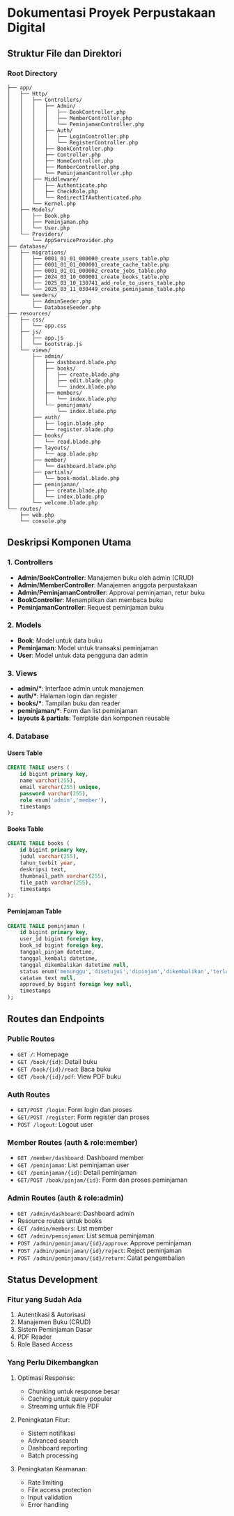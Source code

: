 # Dokumentasi Proyek Perpustakaan Digital

## Struktur File dan Direktori

### Root Directory

```
├── app/
│   ├── Http/
│   │   ├── Controllers/
│   │   │   ├── Admin/
│   │   │   │   ├── BookController.php
│   │   │   │   ├── MemberController.php
│   │   │   │   └── PeminjamanController.php
│   │   │   ├── Auth/
│   │   │   │   ├── LoginController.php
│   │   │   │   └── RegisterController.php
│   │   │   ├── BookController.php
│   │   │   ├── Controller.php
│   │   │   ├── HomeController.php
│   │   │   ├── MemberController.php
│   │   │   └── PeminjamanController.php
│   │   ├── Middleware/
│   │   │   ├── Authenticate.php
│   │   │   ├── CheckRole.php
│   │   │   └── RedirectIfAuthenticated.php
│   │   └── Kernel.php
│   ├── Models/
│   │   ├── Book.php
│   │   ├── Peminjaman.php
│   │   └── User.php
│   └── Providers/
│       └── AppServiceProvider.php
├── database/
│   ├── migrations/
│   │   ├── 0001_01_01_000000_create_users_table.php
│   │   ├── 0001_01_01_000001_create_cache_table.php
│   │   ├── 0001_01_01_000002_create_jobs_table.php
│   │   ├── 2024_03_10_000001_create_books_table.php
│   │   ├── 2025_03_10_130741_add_role_to_users_table.php
│   │   └── 2025_03_11_030449_create_peminjaman_table.php
│   └── seeders/
│       ├── AdminSeeder.php
│       └── DatabaseSeeder.php
├── resources/
│   ├── css/
│   │   └── app.css
│   ├── js/
│   │   ├── app.js
│   │   └── bootstrap.js
│   └── views/
│       ├── admin/
│       │   ├── dashboard.blade.php
│       │   ├── books/
│       │   │   ├── create.blade.php
│       │   │   ├── edit.blade.php
│       │   │   └── index.blade.php
│       │   ├── members/
│       │   │   └── index.blade.php
│       │   └── peminjaman/
│       │       └── index.blade.php
│       ├── auth/
│       │   ├── login.blade.php
│       │   └── register.blade.php
│       ├── books/
│       │   └── read.blade.php
│       ├── layouts/
│       │   └── app.blade.php
│       ├── member/
│       │   └── dashboard.blade.php
│       ├── partials/
│       │   └── book-modal.blade.php
│       ├── peminjaman/
│       │   ├── create.blade.php
│       │   └── index.blade.php
│       └── welcome.blade.php
└── routes/
    ├── web.php
    └── console.php
```

## Deskripsi Komponen Utama

### 1. Controllers

-   **Admin/BookController**: Manajemen buku oleh admin (CRUD)
-   **Admin/MemberController**: Manajemen anggota perpustakaan
-   **Admin/PeminjamanController**: Approval peminjaman, retur buku
-   **BookController**: Menampilkan dan membaca buku
-   **PeminjamanController**: Request peminjaman buku

### 2. Models

-   **Book**: Model untuk data buku
-   **Peminjaman**: Model untuk transaksi peminjaman
-   **User**: Model untuk data pengguna dan admin

### 3. Views

-   **admin/\***: Interface admin untuk manajemen
-   **auth/\***: Halaman login dan register
-   **books/\***: Tampilan buku dan reader
-   **peminjaman/\***: Form dan list peminjaman
-   **layouts & partials**: Template dan komponen reusable

### 4. Database

#### Users Table

```sql
CREATE TABLE users (
    id bigint primary key,
    name varchar(255),
    email varchar(255) unique,
    password varchar(255),
    role enum('admin','member'),
    timestamps
);
```

#### Books Table

```sql
CREATE TABLE books (
    id bigint primary key,
    judul varchar(255),
    tahun_terbit year,
    deskripsi text,
    thumbnail_path varchar(255),
    file_path varchar(255),
    timestamps
);
```

#### Peminjaman Table

```sql
CREATE TABLE peminjaman (
    id bigint primary key,
    user_id bigint foreign key,
    book_id bigint foreign key,
    tanggal_pinjam datetime,
    tanggal_kembali datetime,
    tanggal_dikembalikan datetime null,
    status enum('menunggu','disetujui','dipinjam','dikembalikan','terlambat','ditolak'),
    catatan text null,
    approved_by bigint foreign key null,
    timestamps
);
```

## Routes dan Endpoints

### Public Routes

-   `GET /`: Homepage
-   `GET /book/{id}`: Detail buku
-   `GET /book/{id}/read`: Baca buku
-   `GET /book/{id}/pdf`: View PDF buku

### Auth Routes

-   `GET/POST /login`: Form login dan proses
-   `GET/POST /register`: Form register dan proses
-   `POST /logout`: Logout user

### Member Routes (auth & role:member)

-   `GET /member/dashboard`: Dashboard member
-   `GET /peminjaman`: List peminjaman user
-   `GET /peminjaman/{id}`: Detail peminjaman
-   `GET/POST /book/pinjam/{id}`: Form dan proses peminjaman

### Admin Routes (auth & role:admin)

-   `GET /admin/dashboard`: Dashboard admin
-   Resource routes untuk books
-   `GET /admin/members`: List member
-   `GET /admin/peminjaman`: List semua peminjaman
-   `POST /admin/peminjaman/{id}/approve`: Approve peminjaman
-   `POST /admin/peminjaman/{id}/reject`: Reject peminjaman
-   `POST /admin/peminjaman/{id}/return`: Catat pengembalian

## Status Development

### Fitur yang Sudah Ada

1. Autentikasi & Autorisasi
2. Manajemen Buku (CRUD)
3. Sistem Peminjaman Dasar
4. PDF Reader
5. Role Based Access

### Yang Perlu Dikembangkan

1. Optimasi Response:

    - Chunking untuk response besar
    - Caching untuk query populer
    - Streaming untuk file PDF

2. Peningkatan Fitur:

    - Sistem notifikasi
    - Advanced search
    - Dashboard reporting
    - Batch processing

3. Peningkatan Keamanan:
    - Rate limiting
    - File access protection
    - Input validation
    - Error handling
